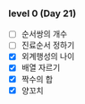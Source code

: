 ### level 0 (Day 21)

- [ ] 순서쌍의 개수
- [ ] 진료순서 정하기
- [x] 외계행성의 나이
- [x] 배열 자르기
- [x] 짝수의 합
- [x] 양꼬치
